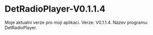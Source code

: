 # DetRadioPlayer-V0.1.1.4
Moje aktualní verze pro moji aplikaci. Verze: V0.1.1.4. Název programu: DetRadioPlayer.
